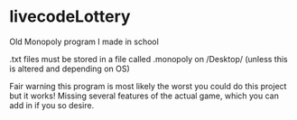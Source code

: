 # livecodeLottery
Old Monopoly program I made in school

.txt files must be stored in a file called .monopoly on /Desktop/ (unless this is altered and depending on OS)

Fair warning this program is most likely the worst you could do this project but it works!
Missing several features of the actual game, which you can add in if you so desire.

